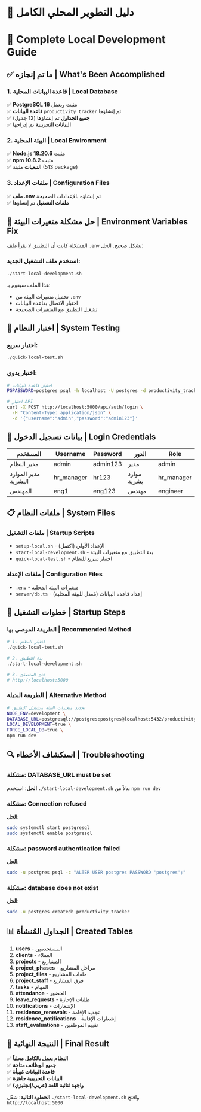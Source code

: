 # 🚀 دليل التطوير المحلي الكامل
# 🚀 Complete Local Development Guide

## ✅ ما تم إنجازه | What's Been Accomplished

### 1. قاعدة البيانات المحلية | Local Database
✅ **PostgreSQL 16** مثبت ويعمل  
✅ **قاعدة البيانات** `productivity_tracker` تم إنشاؤها  
✅ **جميع الجداول** تم إنشاؤها (12 جدول)  
✅ **البيانات التجريبية** تم إدراجها  

### 2. البيئة المحلية | Local Environment
✅ **Node.js 18.20.6** مثبت  
✅ **npm 10.8.2** مثبت  
✅ **التبعيات** مثبتة (513 package)  

### 3. ملفات الإعداد | Configuration Files
✅ **ملف .env** تم إنشاؤه بالإعدادات الصحيحة  
✅ **ملفات التشغيل** تم إنشاؤها  

## 🔧 حل مشكلة متغيرات البيئة | Environment Variables Fix

المشكلة كانت أن التطبيق لا يقرأ ملف `.env` بشكل صحيح. الحل:

### استخدم ملف التشغيل الجديد:
```bash
./start-local-development.sh
```

هذا الملف سيقوم بـ:
- تحميل متغيرات البيئة من `.env`
- اختبار الاتصال بقاعدة البيانات  
- تشغيل التطبيق مع المتغيرات الصحيحة

## 🧪 اختبار النظام | System Testing

### اختبار سريع:
```bash
./quick-local-test.sh
```

### اختبار يدوي:
```bash
# اختبار قاعدة البيانات
PGPASSWORD=postgres psql -h localhost -U postgres -d productivity_tracker -c "SELECT username, role FROM users;"

# اختبار API
curl -X POST http://localhost:5000/api/auth/login \
  -H "Content-Type: application/json" \
  -d '{"username":"admin","password":"admin123"}'
```

## 🎯 بيانات تسجيل الدخول | Login Credentials

| المستخدم | Username | Password | الدور | Role |
|---------|----------|----------|-------|------|
| مدير النظام | admin | admin123 | مدير | admin |
| مدير الموارد البشرية | hr_manager | hr123 | موارد بشرية | hr_manager |
| المهندس | eng1 | eng123 | مهندس | engineer |

## 📋 ملفات النظام | System Files

### ملفات التشغيل | Startup Scripts
- `setup-local.sh` - الإعداد الأولي (اكتمل)
- `start-local-development.sh` - بدء التطبيق مع متغيرات البيئة
- `quick-local-test.sh` - اختبار سريع للنظام

### ملفات الإعداد | Configuration Files
- `.env` - متغيرات البيئة المحلية
- `server/db.ts` - إعداد قاعدة البيانات (مُعدل للبيئة المحلية)

## 🚀 خطوات التشغيل | Startup Steps

### الطريقة الموصى بها | Recommended Method
```bash
# 1. اختبار النظام
./quick-local-test.sh

# 2. بدء التطبيق
./start-local-development.sh

# 3. فتح المتصفح
# http://localhost:5000
```

### الطريقة البديلة | Alternative Method
```bash
# تحديد متغيرات البيئة وتشغيل التطبيق
NODE_ENV=development \
DATABASE_URL=postgresql://postgres:postgres@localhost:5432/productivity_tracker \
LOCAL_DEVELOPMENT=true \
FORCE_LOCAL_DB=true \
npm run dev
```

## 🔍 استكشاف الأخطاء | Troubleshooting

### مشكلة: DATABASE_URL must be set
**الحل**: استخدم `./start-local-development.sh` بدلاً من `npm run dev`

### مشكلة: Connection refused
**الحل**: 
```bash
sudo systemctl start postgresql
sudo systemctl enable postgresql
```

### مشكلة: password authentication failed
**الحل**: 
```bash
sudo -u postgres psql -c "ALTER USER postgres PASSWORD 'postgres';"
```

### مشكلة: database does not exist
**الحل**: 
```bash
sudo -u postgres createdb productivity_tracker
```

## 📊 الجداول المُنشأة | Created Tables

1. **users** - المستخدمين
2. **clients** - العملاء
3. **projects** - المشاريع
4. **project_phases** - مراحل المشاريع
5. **project_files** - ملفات المشاريع
6. **project_staff** - فرق المشاريع
7. **tasks** - المهام
8. **attendance** - الحضور
9. **leave_requests** - طلبات الإجازة
10. **notifications** - الإشعارات
11. **residence_renewals** - تجديد الإقامة
12. **residence_notifications** - إشعارات الإقامة
13. **staff_evaluations** - تقييم الموظفين

## 🎉 النتيجة النهائية | Final Result

✅ **النظام يعمل بالكامل محلياً**  
✅ **جميع الوظائف متاحة**  
✅ **قاعدة البيانات مُهيأة**  
✅ **البيانات التجريبية جاهزة**  
✅ **واجهة ثنائية اللغة (عربي/إنجليزي)**  

**الخطوة التالية**: شغّل `./start-local-development.sh` وافتح `http://localhost:5000`
